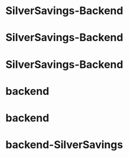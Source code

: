 # SilverSavings-Backend
# SilverSavings-Backend
# SilverSavings-Backend
# backend
# backend
# backend-SilverSavings
